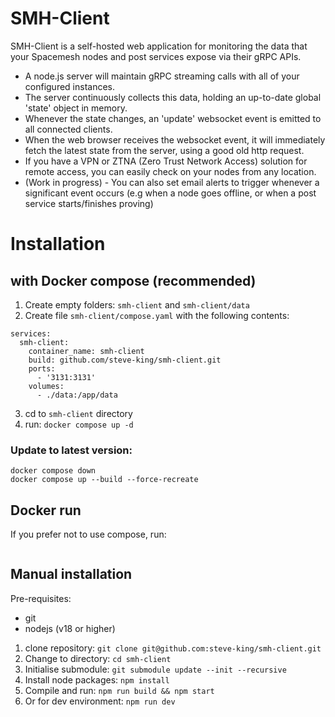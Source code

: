 <!-- This is a [Next.js](https://nextjs.org/) project bootstrapped with [`create-next-app`](https://github.com/vercel/next.js/tree/canary/packages/create-next-app).

## Getting Started

First, run the development server:

```bash
npm run dev
# or
yarn dev
# or
pnpm dev
# or
bun dev
```

Open [http://localhost:3000](http://localhost:3000) with your browser to see the result.

You can start editing the page by modifying `app/page.tsx`. The page auto-updates as you edit the file.

This project uses [`next/font`](https://nextjs.org/docs/basic-features/font-optimization) to automatically optimize and load Inter, a custom Google Font.

## Learn More

To learn more about Next.js, take a look at the following resources:

- [Next.js Documentation](https://nextjs.org/docs) - learn about Next.js features and API.
- [Learn Next.js](https://nextjs.org/learn) - an interactive Next.js tutorial.

You can check out [the Next.js GitHub repository](https://github.com/vercel/next.js/) - your feedback and contributions are welcome!

## Deploy on Vercel

The easiest way to deploy your Next.js app is to use the [Vercel Platform](https://vercel.com/new?utm_medium=default-template&filter=next.js&utm_source=create-next-app&utm_campaign=create-next-app-readme) from the creators of Next.js.

Check out our [Next.js deployment documentation](https://nextjs.org/docs/deployment) for more details. -->

# SMH-Client

SMH-Client is a self-hosted web application for monitoring the data that your Spacemesh nodes and post services expose via their gRPC APIs.

- A node.js server will maintain gRPC streaming calls with all of your configured instances.
- The server continuously collects this data, holding an up-to-date global 'state' object in memory.
- Whenever the state changes, an 'update' websocket event is emitted to all connected clients.
- When the web browser receives the websocket event, it will immediately fetch the latest state from the server, using a good old http request.
- If you have a VPN or ZTNA (Zero Trust Network Access) solution for remote access, you can easily check on your nodes from any location.
- (Work in progress) - You can also set email alerts to trigger whenever a significant event occurs (e.g when a node goes offline, or when a post service starts/finishes proving)

# Installation

## with Docker compose (recommended)

1. Create empty folders: `smh-client` and `smh-client/data`
2. Create file `smh-client/compose.yaml` with the following contents:

```
services:
  smh-client:
    container_name: smh-client
    build: github.com/steve-king/smh-client.git
    ports:
      - '3131:3131'
    volumes:
      - ./data:/app/data
```

3. cd to `smh-client` directory
4. run: `docker compose up -d`

### Update to latest version:

```
docker compose down
docker compose up --build --force-recreate
```

## Docker run

If you prefer not to use compose, run:

```

```

## Manual installation

Pre-requisites:

- git
- nodejs (v18 or higher)

1. clone repository: `git clone git@github.com:steve-king/smh-client.git`
2. Change to directory: `cd smh-client`
3. Initialise submodule: `git submodule update --init --recursive`
4. Install node packages: `npm install`
5. Compile and run: `npm run build && npm start`
6. Or for dev environment: `npm run dev`

